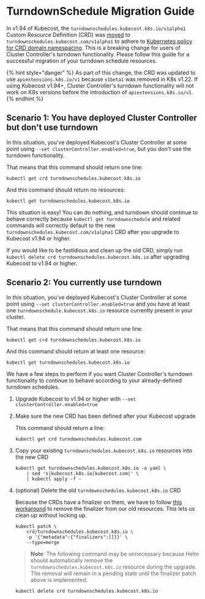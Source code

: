 # TurndownSchedule Migration Guide

In v1.94 of Kubecost, the `turndownschedules.kubecost.k8s.io/v1alpha1` Custom Resource Definition (CRD) was [moved](https://github.com/kubecost/cost-analyzer-helm-chart/pull/1444) to `turndownschedules.kubecost.com/v1alpha1` to adhere to [Kubernetes policy for CRD domain namespacing](https://github.com/kubernetes/enhancements/pull/1111). This is a breaking change for users of Cluster Controller's turndown functionality. Please follow this guide for a successful migration of your turndown schedule resources.

{% hint style="danger" %}
As part of this change, the CRD was updated to use `apiextensions.k8s.io/v1` because `v1beta1` was removed in K8s v1.22. If using Kubecost v1.94+, Cluster Controller's turndown functionality will not work on K8s versions before the introduction of `apiextensions.k8s.io/v1`.
{% endhint %}

## Scenario 1: You have deployed Cluster Controller but don't use turndown

In this situation, you've deployed Kubecost's Cluster Controller at some point using `--set clusterController.enabled=true`, but you don't use the turndown functionality.

That means that this command should return one line:

```
kubectl get crd turndownschedules.kubecost.k8s.io
```

And this command should return no resources:

```
kubectl get turndownschedules.kubecost.k8s.io
```

This situation is easy! You can do nothing, and turndown should continue to behave correctly because `kubectl get turndownschedule` and related commands will correctly default to the new `turndownschedules.kubecost.com/v1alpha1` CRD after you upgrade to Kubecost v1.94 or higher.

If you would like to be fastidious and clean up the old CRD, simply run `kubectl delete crd turndownschedules.kubecost.k8s.io` after upgrading Kubecost to v1.94 or higher.

## Scenario 2: You currently use turndown

In this situation, you've deployed Kubecost's Cluster Controller at some point using `--set clusterController.enabled=true` and you have at least one `turndownschedule.kubecost.k8s.io` resource currently present in your cluster.

That means that this command should return one line:

```
kubectl get crd turndownschedules.kubecost.k8s.io
```

And this command should return at least one resource:

```
kubectl get turndownschedules.kubecost.k8s.io
```

We have a few steps to perform if you want Cluster Controller's turndown functionality to continue to behave according to your already-defined turndown schedules.

1. Upgrade Kubecost to v1.94 or higher with `--set clusterController.enabled=true`
2.  Make sure the new CRD has been defined after your Kubecost upgrade

    This command should return a line:

    ```
    kubectl get crd turndownschedules.kubecost.com
    ```
3.  Copy your existing `turndownschedules.kubecost.k8s.io` resources into the new CRD

    ```
    kubectl get turndownschedules.kubecost.k8s.io -o yaml \
        | sed 's|kubecost.k8s.io|kubecost.com|' \
        | kubectl apply -f -
    ```
4.  (optional) Delete the old `turndownschedules.kubecost.k8s.io` CRD

    Because the CRDs have a finalizer on them, we have to follow [this workaround](https://github.com/kubernetes/kubernetes/issues/60538#issuecomment-369099998) to remove the finalizer from our old resources. This lets us clean up without locking up.

    ```
    kubectl patch \
        crd/turndownschedules.kubecost.k8s.io \
        -p '{"metadata":{"finalizers":[]}}' \
        --type=merge
    ```

    > **Note**: The following command may be unnecessary because Helm should automatically remove the `turndownschedules.kubecost.k8s.io` resource during the upgrade. The removal will remain in a pending state until the finalizer patch above is implemented.

    ```
    kubectl delete crd turndownschedules.kubecost.k8s.io
    ```
